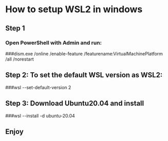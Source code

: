 # How to setup WSL2 in windows

## Step 1

### Open PowerShell with Admin and run: 
###dism.exe /online /enable-feature /featurename:VirtualMachinePlatform /all /norestart


## Step 2: To set the default WSL version as WSL2:
###wsl --set-default-version 2

## Step 3: Download Ubuntu20.04 and install
###wsl --install -d ubuntu-20.04

## Enjoy
